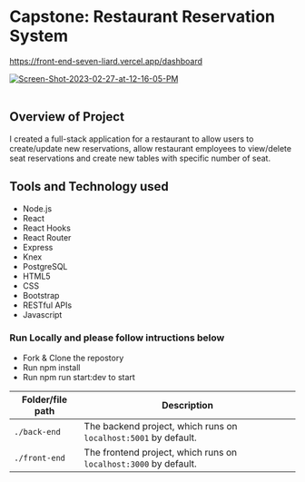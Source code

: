 # Capstone: Restaurant Reservation System

https://front-end-seven-liard.vercel.app/dashboard

<a href="https://ibb.co/MhT8t98"><img src="https://i.ibb.co/LPwQcvQ/Screen-Shot-2023-02-27-at-12-16-05-PM.png" alt="Screen-Shot-2023-02-27-at-12-16-05-PM" border="0"></a><br /><a target='_blank' href='https://imgbb.com/'></a><br />

## Overview of Project

I created a full-stack application for a restaurant to allow users to create/update new reservations, allow restaurant employees to view/delete seat reservations and create new tables with specific number of seat.

## Tools and Technology used

- Node.js
- React
- React Hooks
- React Router
- Express
- Knex
- PostgreSQL
- HTML5
- CSS
- Bootstrap
- RESTful APIs
- Javascript

### Run Locally and please follow intructions below

- Fork & Clone the repostory
- Run npm install
- Run npm run start:dev to start

| Folder/file path | Description                                                      |
| ---------------- | ---------------------------------------------------------------- |
| `./back-end`     | The backend project, which runs on `localhost:5001` by default.  |
| `./front-end`    | The frontend project, which runs on `localhost:3000` by default. |

